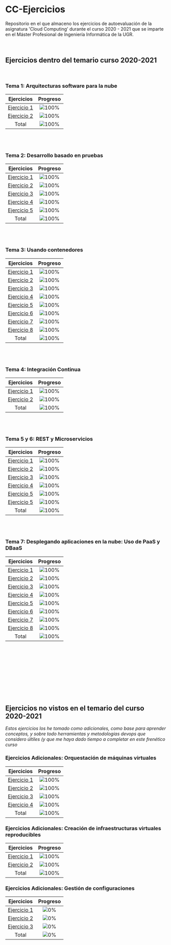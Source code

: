 # CC-Ejercicios

Repositorio en el que almaceno los ejercicios de autoevaluación de la asignatura 'Cloud Computing' durante el curso 2020 - 2021 que se imparte en el Máster Profesional de Ingeniería Informática de la UGR.

</br>

## Ejercicios dentro del temario curso 2020-2021

</br>


### Tema 1: Arquitecturas software para la nube 

| Ejercicios    | Progreso |
|:-------------:|:--------:|
|[Ejercicio 1](https://github.com/pepitoenpeligro/CC-Ejercicios/blob/master/01.md#ejercicio-1)|![100%](https://progress-bar.dev/100)|
|[Ejercicio 2](https://github.com/pepitoenpeligro/CC-Ejercicios/blob/master/01.md#ejercicio-2)|![100%](https://progress-bar.dev/100)|
| Total |![100%](https://progress-bar.dev/100)|


</br>
</br>

### Tema 2: Desarrollo basado en pruebas

| Ejercicios    | Progreso |
|:-------------:|:--------:|
|[Ejercicio 1](https://github.com/pepitoenpeligro/CC-Ejercicios/blob/master/02.md#ejercicio-1)|![100%](https://progress-bar.dev/100)|
|[Ejercicio 2](https://github.com/pepitoenpeligro/CC-Ejercicios/blob/master/02.md#ejercicio-2)|![100%](https://progress-bar.dev/100)|
|[Ejercicio 3](https://github.com/pepitoenpeligro/CC-Ejercicios/blob/master/02.md#ejercicio-3)|![100%](https://progress-bar.dev/100)|
|[Ejercicio 4](https://github.com/pepitoenpeligro/CC-Ejercicios/blob/master/02.md#ejercicio-4)|![100%](https://progress-bar.dev/100)|
|[Ejercicio 5](https://github.com/pepitoenpeligro/CC-Ejercicios/blob/master/02.md#ejercicio-5)|![100%](https://progress-bar.dev/100)|
| Total |![100%](https://progress-bar.dev/100)|


</br>
</br>

### Tema 3: Usando contenedores

| Ejercicios    | Progreso |
|:-------------:|:--------:|
|[Ejercicio 1](https://github.com/pepitoenpeligro/CC-Ejercicios/blob/master/03.md#ejercicio-1)|![100%](https://progress-bar.dev/100)|
|[Ejercicio 2](https://github.com/pepitoenpeligro/CC-Ejercicios/blob/master/03.md#ejercicio-2)|![100%](https://progress-bar.dev/100)|
|[Ejercicio 3](https://github.com/pepitoenpeligro/CC-Ejercicios/blob/master/03.md#ejercicio-3)|![100%](https://progress-bar.dev/100)|
|[Ejercicio 4](https://github.com/pepitoenpeligro/CC-Ejercicios/blob/master/03.md#ejercicio-4)|![100%](https://progress-bar.dev/100)|
|[Ejercicio 5](https://github.com/pepitoenpeligro/CC-Ejercicios/blob/master/03.md#ejercicio-5)|![100%](https://progress-bar.dev/100)|
|[Ejercicio 6](https://github.com/pepitoenpeligro/CC-Ejercicios/blob/master/03.md#ejercicio-6)|![100%](https://progress-bar.dev/100)|
|[Ejercicio 7](https://github.com/pepitoenpeligro/CC-Ejercicios/blob/master/03.md#ejercicio-7)|![100%](https://progress-bar.dev/100)|
|[Ejercicio 8](https://github.com/pepitoenpeligro/CC-Ejercicios/blob/master/03.md#ejercicio-8)|![100%](https://progress-bar.dev/100)|
| Total |![100%](https://progress-bar.dev/100)|

</br>
</br>

### Tema 4: Integración Continua

| Ejercicios    | Progreso |
|:-------------:|:--------:|
|[Ejercicio 1](https://github.com/pepitoenpeligro/CC-Ejercicios/blob/master/02.md#ejercicio-5)|![100%](https://progress-bar.dev/100)|
|[Ejercicio 2](https://github.com/pepitoenpeligro/CC-Ejercicios/blob/master/02.md#ejercicio-5)|![100%](https://progress-bar.dev/100)|
| Total |![100%](https://progress-bar.dev/100)|

</br>
</br>

### Tema 5 y 6: REST y Microservicios

| Ejercicios    | Progreso |
|:-------------:|:--------:|
|[Ejercicio 1](https://github.com/pepitoenpeligro/CC-Ejercicios/blob/master/04.md#ejercicio-1)|![100%](https://progress-bar.dev/100)|
|[Ejercicio 2](https://github.com/pepitoenpeligro/CC-Ejercicios/blob/master/04.md#ejercicio-2)|![100%](https://progress-bar.dev/100)|
|[Ejercicio 3](https://github.com/pepitoenpeligro/CC-Ejercicios/blob/master/04.md#ejercicio-3)|![100%](https://progress-bar.dev/100)|
|[Ejercicio 4](https://github.com/pepitoenpeligro/CC-Ejercicios/blob/master/04.md#ejercicio-4)|![100%](https://progress-bar.dev/100)|
|[Ejercicio 5](https://github.com/pepitoenpeligro/CC-Ejercicios/blob/master/04.md#ejercicio-5)|![100%](https://progress-bar.dev/100)|
|[Ejercicio 5](https://github.com/pepitoenpeligro/CC-Ejercicios/blob/master/04.md#ejercicio-6)|![100%](https://progress-bar.dev/100)|
| Total |![100%](https://progress-bar.dev/100)|


</br>
</br>

### Tema 7:  Desplegando aplicaciones en la nube: Uso de PaaS y DBaaS

| Ejercicios    | Progreso |
|:-------------:|:--------:|
|[Ejercicio 1](https://github.com/pepitoenpeligro/CC-Ejercicios/blob/master/08.md#ejercicio-1)|![100%](https://progress-bar.dev/100)|
|[Ejercicio 2](https://github.com/pepitoenpeligro/CC-Ejercicios/blob/master/08.md#ejercicio-2)|![100%](https://progress-bar.dev/100)|
|[Ejercicio 3](https://github.com/pepitoenpeligro/CC-Ejercicios/blob/master/08.md#ejercicio-3)|![100%](https://progress-bar.dev/100)|
|[Ejercicio 4](https://github.com/pepitoenpeligro/CC-Ejercicios/blob/master/08.md#ejercicio-4)|![100%](https://progress-bar.dev/100)|
|[Ejercicio 5](https://github.com/pepitoenpeligro/CC-Ejercicios/blob/master/08.md#ejercicio-5)|![100%](https://progress-bar.dev/100)|
|[Ejercicio 6](https://github.com/pepitoenpeligro/CC-Ejercicios/blob/master/08.md#ejercicio-6)|![100%](https://progress-bar.dev/100)|
|[Ejercicio 7](https://github.com/pepitoenpeligro/CC-Ejercicios/blob/master/08.md#ejercicio-7)|![100%](https://progress-bar.dev/100)|
|[Ejercicio 8](https://github.com/pepitoenpeligro/CC-Ejercicios/blob/master/08.md#ejercicio-8)|![100%](https://progress-bar.dev/100)|
| Total |![100%](https://progress-bar.dev/100)|

</br>
</br>




</br>
</br>
</br>
</br>
</br>
</br>
</br>

## Ejercicios no vistos en el temario del curso 2020-2021 

*Estos ejercicios los he tomado como adicionales, como base para aprender conceptos, y sobre todo herramientas y metodologías devops que considero últiles (y que me haya dado tiempo a completar en este frenético curso*

### Ejercicios Adicionales: Orquestación de máquinas virtuales

| Ejercicios    | Progreso |
|:-------------:|:--------:|
|[Ejercicio 1](https://github.com/pepitoenpeligro/CC-Ejercicios/blob/master/07.md#ejercicio-1)|![100%](https://progress-bar.dev/100)|
|[Ejercicio 2](https://github.com/pepitoenpeligro/CC-Ejercicios/blob/master/07.md#ejercicio-2)|![100%](https://progress-bar.dev/100)|
|[Ejercicio 3](https://github.com/pepitoenpeligro/CC-Ejercicios/blob/master/07.md#ejercicio-3)|![100%](https://progress-bar.dev/100)|
|[Ejercicio 4](https://github.com/pepitoenpeligro/CC-Ejercicios/blob/master/07.md#ejercicio-4)|![100%](https://progress-bar.dev/100)|
| Total |![100%](https://progress-bar.dev/100)|

### Ejercicios Adicionales: Creación de infraestructuras virtuales reproducibles

| Ejercicios    | Progreso |
|:-------------:|:--------:|
|[Ejercicio 1](https://github.com/pepitoenpeligro/CC-Ejercicios/blob/master/06.md#ejercicio-1)|![100%](https://progress-bar.dev/100)|
|[Ejercicio 2](https://github.com/pepitoenpeligro/CC-Ejercicios/blob/master/07.md#ejercicio-2)|![100%](https://progress-bar.dev/100)|
| Total |![100%](https://progress-bar.dev/100)|


### Ejercicios Adicionales: Gestión de configuraciones

| Ejercicios    | Progreso |
|:-------------:|:--------:|
|[Ejercicio 1](https://github.com/pepitoenpeligro/CC-Ejercicios/blob/master/05.md#ejercicio-1)|![0%](https://progress-bar.dev/0)|
|[Ejercicio 2](https://github.com/pepitoenpeligro/CC-Ejercicios/blob/master/05.md#ejercicio-2)|![0%](https://progress-bar.dev/0)|
|[Ejercicio 3](https://github.com/pepitoenpeligro/CC-Ejercicios/blob/master/05.md#ejercicio-3)|![0%](https://progress-bar.dev/0)|
| Total |![0%](https://progress-bar.dev/0)|



